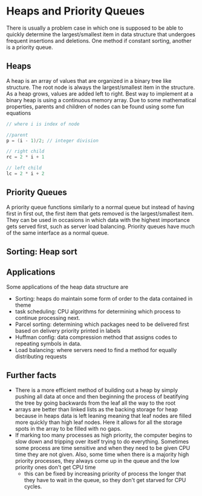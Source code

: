 # Heaps and Priority Queues

There is usually a problem case in which one is supposed to be able to quickly determine the
largest/smallest item in data structure that undergoes frequent insertions and deletions.
One method if constant sorting, another is a priority queue.

## Heaps

A heap is an array of values that are organized in a binary tree like structure. The root node
is always the largest/smallest item in the structure. As a heap grows, values are added left to right.
Best way to implement at a binary heap is using a continuous memory array. Due to some mathematical
properties, parents and children of nodes can be found using some fun equations

```c
// where i is index of node

//parent
p = (i - 1)/2; // integer division

// right child
rc = 2 * i + 1

// left child
lc = 2 * i + 2
```


## Priority Queues

A priority queue functions similarly to a normal queue but instead of having first in first out, 
the first item that gets removed is the largest/smallest item. They can be used in occasions in which 
data with the highest importance gets served first, such as server load balancing.
Priority queues have much of the same interface as a normal queue.

## Sorting: Heap sort

## Applications

Some applications of the heap data structure are 

- Sorting: heaps do maintain some form of order to the data contained in theme
- task scheduling: CPU algorithms for determining which process to continue processing next.
- Parcel sorting: determining which packages need to be delivered first based on delivery priority printed in labels
- Huffman config: data compression method that assigns codes to repeating symbols in data.
- Load balancing: where servers need to find a method for equally distributing requests

## Further facts

- There is a more efficient method of building out a heap by simply pushing all data at once and then beginning the process of beatifying the tree by going backwards from the leaf all the way to the root
- arrays are better than linked lists as the backing storage for heap because in heaps data is left leaning meaning that leaf nodes are filled more quickly than high leaf nodes. Here it allows for all the storage spots in the array to be filled with no gaps.
- If marking too many processes as high priority, the computer begins to slow down and tripping over itself trying to do everything. Sometimes some process are time sensitive and when they need to be given CPU time they are not given. Also, some time when there is a majority high priority processes, they always come up in the queue and the low priority ones don't get CPU time
  - this can be fixed by increasing priority of process the longer that they have to wait in the queue, so they don't get starved for CPU cycles. 
